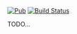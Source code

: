 [![Pub](https://img.shields.io/pub/v/graph.svg)](https://pub.dartlang.org/packages/graph)
[![Build Status](https://travis-ci.org/kevmoo/graph.svg?branch=master)](https://travis-ci.org/kevmoo/graph)

TODO...
